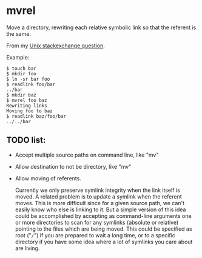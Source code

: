 # mvrel

Move a directory, rewriting each relative symbolic link so that the referent is the same.

From my [Unix stackexchange question](https://unix.stackexchange.com/questions/485320/what-is-a-good-command-for-moving-a-directory-containing-relative-symbolic-links).

Example:

    $ touch bar
    $ mkdir foo
    $ ln -sr bar foo
    $ readlink foo/bar
    ../bar
    $ mkdir baz
    $ mvrel foo baz
    Rewriting links
    Moving foo to baz
    $ readlink baz/foo/bar
    ../../bar

## TODO list:

- Accept multiple source paths on command line, like "mv"

- Allow destination to not be directory, like "mv"

- Allow moving of referents.

    Currently we only preserve symlink integrity when the link itself is moved. A related problem is to update a symlink when the referent moves. This is more difficult since for a given source path, we can't easily know who else is linking to it. But a simple version of this idea could be accomplished by accepting as command-line arguments one or more directories to scan for any symlinks (absolute or relative) pointing to the files which are being moved. This could be specified as root ("`/`") if you are prepared to wait a long time, or to a specific directory if you have some idea where a lot of symlinks you care about are living.
